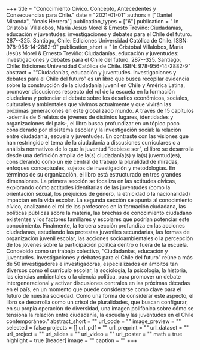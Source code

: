 +++
title = "Conocimiento Cívico. Concepto, Antecedentes y Consecuencias para Chile."
date = "2021-01-01"
authors = ["Daniel Miranda", "Anais Herrera"]
publication_types = ["6"]
publication = " In Cristobal Villalobos, María Jesús Morel & Ernesto Treviño: Ciudadanías, educación y juventudes: investigaciones y debates para el Chile del futuro.  287--325. Santiago, Chile: Ediciones Universidad Católica de Chile. ISBN: 978-956-14-2882-9"
publication_short = " In Cristobal Villalobos, María Jesús Morel & Ernesto Treviño: Ciudadanías, educación y juventudes: investigaciones y debates para el Chile del futuro.  287--325. Santiago, Chile: Ediciones Universidad Católica de Chile. ISBN: 978-956-14-2882-9"
abstract = "“Ciudadanías, educación y juventudes. Investigaciones y debates para el Chile del futuro” es un libro que busca recopilar evidencia sobre la construcción de la ciudadanía juvenil en Chile y América Latina, promover discusiones respecto del rol de la escuela en la formación ciudadana y potenciar el debate sobre los desafíos económicos, sociales, culturales y ambientales que vivimos actualmente y que vivirán las próximas generaciones en este globalizado mundo. A través de 15 capítulos -además de 6 relatos de jóvenes de distintos lugares, identidades y organizaciones del país-, el libro busca profundizar en un tópico poco considerado por el sistema escolar y la investigación social: la relación entre ciudadanía, escuela y juventudes. En contraste con las visiones que han restringido el tema de la ciudadanía a discusiones curriculares o a análisis normativos de lo que la juventud “debiese ser”, el libro se desarrolla desde una definición amplia de la(s) ciudadanía(s) y la(s) juventud(es), considerando como un eje central de trabajo la pluralidad de miradas, enfoques conceptuales, sujetos de investigación y metodologías. En términos de su organización, el libro está estructurado en tres grandes dimensiones. La primera sección se focaliza en las actitudes cívicas, explorando cómo actitudes identitarias de las juventudes (como la orientación sexual, los prejuicios de género, la etnicidad o la nacionalidad) impactan en la vida escolar. La segunda sección se apunta al conocimiento cívico, analizando el rol de los profesores en la formación ciudadana, las políticas públicas sobre la materia, las brechas de conocimiento ciudadano existentes y los factores familiares y escolares que podrían potenciar este conocimiento. Finalmente, la tercera sección profundiza en las acciones ciudadanas, estudiando las protestas juveniles secundarias, las formas de organización juvenil escolar, las acciones socioambientales o la percepción de los jóvenes sobre la participación política dentro o fuera de la escuela. Concebido como un trabajo colectivo, “Ciudadanías, educación y juventudes. Investigaciones y debates para el Chile del futuro” reúne a más de 50 investigadores e investigadoras, especializados en ámbitos tan diversos como el currículo escolar, la sociología, la psicología, la historia, las ciencias ambientales o la ciencia política, para promover un debate intergeneracional y activar discusiones centrales en las próximas décadas en el país, en un momento que puede considerarse como clave para el futuro de nuestra sociedad. Como una forma de considerar este aspecto, el libro se desarrolla como un crisol de pluralidades, que buscan configurar, en su propia operación de diversidad, una imagen polifónica sobre cómo se tensiona la relación entre ciudadanía, la escuela y las juventudes en el Chile contemporáneo."
abstract_short = ""
url_code = ""
image_preview = ""
selected = false
projects = []
url_pdf = ""
url_preprint = ""
url_dataset = ""
url_project = ""
url_slides = ""
url_video = ""
url_poster = ""
math = true
highlight = true
[header]
image = ""
caption = ""
+++
